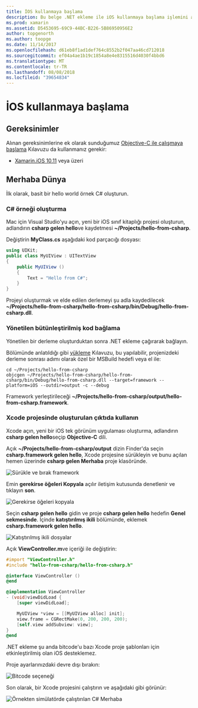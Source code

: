 ```yaml
---
title: İOS kullanmaya başlama
description: Bu belge .NET ekleme ile iOS kullanmaya başlama işlemini açıklamaktadır. Bu gereksinimleri açıklanır ve yönetilen bir derleme bağlama ve çıkış Xcode projesinde kullanma göstermek için örnek uygulama sunar.
ms.prod: xamarin
ms.assetid: D5453695-69C9-44BC-B226-5B86950956E2
author: topgenorth
ms.author: toopge
ms.date: 11/14/2017
ms.openlocfilehash: d61eb8f1ad1def764c8552b2f047aa46cd712018
ms.sourcegitcommit: ef04a4ae1b19c1854a8e4e8315516d4030f4bbd6
ms.translationtype: MT
ms.contentlocale: tr-TR
ms.lasthandoff: 08/08/2018
ms.locfileid: "39654834"
---
```

# <a name="getting-started-with-ios"></a>İOS kullanmaya başlama

## <a name="requirements"></a>Gereksinimler

Alınan gereksinimlerine ek olarak sunduğumuz [Objective-C ile çalışmaya başlama](~/tools/dotnet-embedding/get-started/objective-c/index.md) Kılavuzu da kullanmanız gerekir:

* [Xamarin.iOS 10.11](https://visualstudio.microsoft.com/xamarin/) veya üzeri

## <a name="hello-world"></a>Merhaba Dünya

İlk olarak, basit bir hello world örnek C# oluşturun.

### <a name="create-c-sample"></a>C# örneği oluşturma

Mac için Visual Studio'yu açın, yeni bir iOS sınıf kitaplığı projesi oluşturun, adlandırın **csharp gelen hello**ve kaydetmesi **~/Projects/hello-from-csharp**.

Değiştirin **MyClass.cs** aşağıdaki kod parçacığı dosyası:

```csharp
using UIKit;
public class MyUIView : UITextView
{
    public MyUIView ()
    {
        Text = "Hello from C#";
    }
}
```

Projeyi oluşturmak ve elde edilen derlemeyi şu adla kaydedilecek **~/Projects/hello-from-csharp/hello-from-csharp/bin/Debug/hello-from-csharp.dll**.

### <a name="bind-the-managed-assembly"></a>Yönetilen bütünleştirilmiş kod bağlama

Yönetilen bir derleme oluşturduktan sonra .NET ekleme çağırarak bağlayın.

Bölümünde anlatıldığı gibi [yükleme](~/tools/dotnet-embedding/get-started/install/install.md) Kılavuzu, bu yapılabilir, projenizdeki derleme sonrası adımı olarak özel bir MSBuild hedefi veya el ile:

```shell
cd ~/Projects/hello-from-csharp
objcgen ~/Projects/hello-from-csharp/hello-from-csharp/bin/Debug/hello-from-csharp.dll --target=framework --platform=iOS --outdir=output -c --debug
```

Framework yerleştirileceği **~/Projects/hello-from-csharp/output/hello-from-csharp.framework**.

### <a name="use-the-generated-output-in-an-xcode-project"></a>Xcode projesinde oluşturulan çıktıda kullanın

Xcode açın, yeni bir iOS tek görünüm uygulaması oluşturma, adlandırın **csharp gelen hello**seçip **Objective-C** dili.

Açık **~/Projects/hello-from-csharp/output** dizin Finder'da seçin **csharp.framework gelen hello**, Xcode projesine sürükleyin ve bunu açılan hemen üzerinde **csharp gelen Merhaba**  proje klasöründe.

![Sürükle ve bırak framework](ios-images/hello-from-csharp-ios-drag-drop-framework.png)

Emin **gerekirse öğeleri Kopyala** açılır iletişim kutusunda denetlenir ve tıklayın **son**.

![Gerekirse öğeleri kopyala](ios-images/hello-from-csharp-ios-copy-items-if-needed.png)

Seçin **csharp gelen hello** gidin ve proje **csharp gelen hello** hedefin **Genel sekmesinde**. İçinde **katıştırılmış ikili** bölümünde, eklemek **csharp.framework gelen hello**.

![Katıştırılmış ikili dosyalar](ios-images/hello-from-csharp-ios-embedded-binaries.png)

Açık **ViewController.m**ve içeriği ile değiştirin:

```objective-c
#import "ViewController.h"
#include "hello-from-csharp/hello-from-csharp.h"

@interface ViewController ()
@end

@implementation ViewController
- (void)viewDidLoad {
    [super viewDidLoad];

    MyUIView *view = [[MyUIView alloc] init];
    view.frame = CGRectMake(0, 200, 200, 200);
    [self.view addSubview: view];
}
@end
```

.NET ekleme şu anda bitcode'u bazı Xcode proje şablonları için etkinleştirilmiş olan iOS desteklemez. 

Proje ayarlarınızdaki devre dışı bırakın:

![Bitcode seçeneği](../../images/ios-bitcode-option.png)

Son olarak, bir Xcode projesini çalıştırın ve aşağıdaki gibi görünür:

![Örnekten simülatörde çalıştırılan C# Merhaba](ios-images/hello-from-csharp-ios.png)
